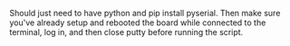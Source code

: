 Should just need to have python and pip install pyserial. Then make sure you've already setup and rebooted the board while connected to the terminal, log in, and then close putty before running the script.
